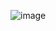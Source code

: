 
![image](https://github.com/abhishekkumargithub/goblincleaner/assets/91794397/780449f8-4e61-4f5b-a01a-fd5bd021a326)
